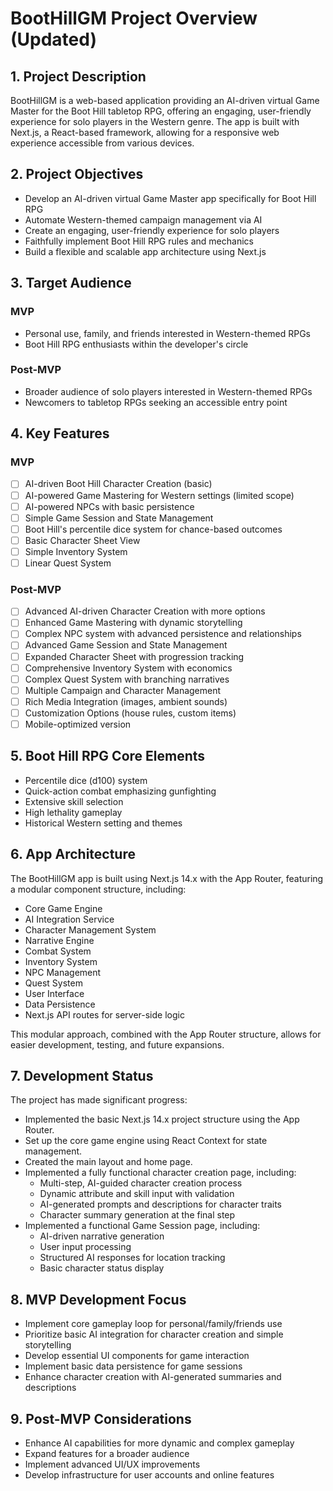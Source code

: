 # BootHillGM Project Overview (Updated)

## 1. Project Description
BootHillGM is a web-based application providing an AI-driven virtual Game Master for the Boot Hill tabletop RPG, offering an engaging, user-friendly experience for solo players in the Western genre. The app is built with Next.js, a React-based framework, allowing for a responsive web experience accessible from various devices.

## 2. Project Objectives
- Develop an AI-driven virtual Game Master app specifically for Boot Hill RPG
- Automate Western-themed campaign management via AI
- Create an engaging, user-friendly experience for solo players
- Faithfully implement Boot Hill RPG rules and mechanics
- Build a flexible and scalable app architecture using Next.js

## 3. Target Audience
### MVP
- Personal use, family, and friends interested in Western-themed RPGs
- Boot Hill RPG enthusiasts within the developer's circle

### Post-MVP
- Broader audience of solo players interested in Western-themed RPGs
- Newcomers to tabletop RPGs seeking an accessible entry point

## 4. Key Features
### MVP
- [ ] AI-driven Boot Hill Character Creation (basic)
- [ ] AI-powered Game Mastering for Western settings (limited scope)
- [ ] AI-powered NPCs with basic persistence
- [ ] Simple Game Session and State Management
- [ ] Boot Hill's percentile dice system for chance-based outcomes
- [ ] Basic Character Sheet View
- [ ] Simple Inventory System
- [ ] Linear Quest System

### Post-MVP
- [ ] Advanced AI-driven Character Creation with more options
- [ ] Enhanced Game Mastering with dynamic storytelling
- [ ] Complex NPC system with advanced persistence and relationships
- [ ] Advanced Game Session and State Management
- [ ] Expanded Character Sheet with progression tracking
- [ ] Comprehensive Inventory System with economics
- [ ] Complex Quest System with branching narratives
- [ ] Multiple Campaign and Character Management
- [ ] Rich Media Integration (images, ambient sounds)
- [ ] Customization Options (house rules, custom items)
- [ ] Mobile-optimized version

## 5. Boot Hill RPG Core Elements
- Percentile dice (d100) system
- Quick-action combat emphasizing gunfighting
- Extensive skill selection
- High lethality gameplay
- Historical Western setting and themes

## 6. App Architecture
The BootHillGM app is built using Next.js 14.x with the App Router, featuring a modular component structure, including:
- Core Game Engine
- AI Integration Service
- Character Management System
- Narrative Engine
- Combat System
- Inventory System
- NPC Management
- Quest System
- User Interface
- Data Persistence
- Next.js API routes for server-side logic

This modular approach, combined with the App Router structure, allows for easier development, testing, and future expansions.

## 7. Development Status
The project has made significant progress:
- Implemented the basic Next.js 14.x project structure using the App Router.
- Set up the core game engine using React Context for state management.
- Created the main layout and home page.
- Implemented a fully functional character creation page, including:
  - Multi-step, AI-guided character creation process
  - Dynamic attribute and skill input with validation
  - AI-generated prompts and descriptions for character traits
  - Character summary generation at the final step
- Implemented a functional Game Session page, including:
  - AI-driven narrative generation
  - User input processing
  - Structured AI responses for location tracking
  - Basic character status display

## 8. MVP Development Focus
- Implement core gameplay loop for personal/family/friends use
- Prioritize basic AI integration for character creation and simple storytelling
- Develop essential UI components for game interaction
- Implement basic data persistence for game sessions
- Enhance character creation with AI-generated summaries and descriptions

## 9. Post-MVP Considerations
- Enhance AI capabilities for more dynamic and complex gameplay
- Expand features for a broader audience
- Implement advanced UI/UX improvements
- Develop infrastructure for user accounts and online features